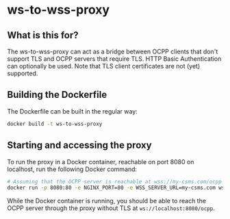 # ws-to-wss-proxy

## What is this for?

The ws-to-wss-proxy can act as a bridge between OCPP clients that don't support TLS and OCPP servers that require TLS.
HTTP Basic Authentication can optionally be used. Note that TLS client certificates are not (yet) supported.

## Building the Dockerfile

The Dockerfile can be built in the regular way:

```bash
docker build -t ws-to-wss-proxy
```

## Starting and accessing the proxy

To run the proxy in a Docker container, reachable on port 8080 on localhost, run the following Docker command: 

```bash
# Assuming that the OCPP server is reachable at wss://my-csms.com/ocpp
docker run -p 8080:80 -e NGINX_PORT=80 -e WSS_SERVER_URL=my-csms.com ws-to-wss-proxy
```

While the Docker container is running, you should be able to reach the OCPP server through the proxy without TLS at
`ws://localhost:8080/ocpp`.
